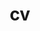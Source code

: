---
layout: cv
permalink: /cv/
title: cv
nav: true
nav_order: 5
cv_pdf: CV_Oct_24.pdf
description: To view in a new window, click the icon on the top right
---